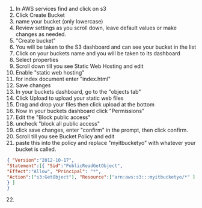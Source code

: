 1. In AWS services find and click on s3
2. Click Create Bucket
3. name your bucket (only lowercase)
4. Review settings as you scroll down, leave default values or make changes as needed.
5. "Create bucket"
6. You will be taken to the S3 dashboard and can see your bucket in the list 
7. Click on your buckets name and you will be taken to its dashboard
8. Select properties
9. Scroll down till you see Static Web Hosting and edit
10. Enable "static web hosting"
11. for index document enter "index.html"
12. Save changes 
13. In your buckets dashboard, go to the "objects tab"
14. Click Upload to upload your static web files
15. Drag and drop your files then click upload at the bottom
16. Now in your buckets dashboard click "Permissions"
17. Edit the "Block public access"
18. uncheck "block all public access"
19. click save changes, enter "confirm" in the prompt, then click confirm.
20. Scroll till you see Bucket Policy and edit
21. paste this into the policy and replace "myitbucketyo" with whatever your bucket is called.
```json
{ "Version":"2012-10-17",
"Statement":[{ "Sid":"PublicReadGetObject",
"Effect":"Allow", "Principal": "*",
"Action":["s3:GetObject"], "Resource":["arn:aws:s3:::myitbucketyo/*" ]
} ]
}
```
22. 